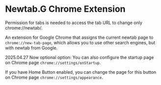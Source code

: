 # Newtab.G Chrome Extension
Permission for tabs is needed to access the tab URL to change only chrome://newtab/.

An extension for Google Chrome that assigns the current newtab page to `chrome://new-tab-page`, which allows you to use other search engines, but with newtab from Google. 

2025.04.27 Now optional option: You can also configure the startup page on Chrome page `chrome://settings/onStartup`.

If you have Home Button enabled, you can change the page for this button on Chrome page `chrome://settings/appearance`.
